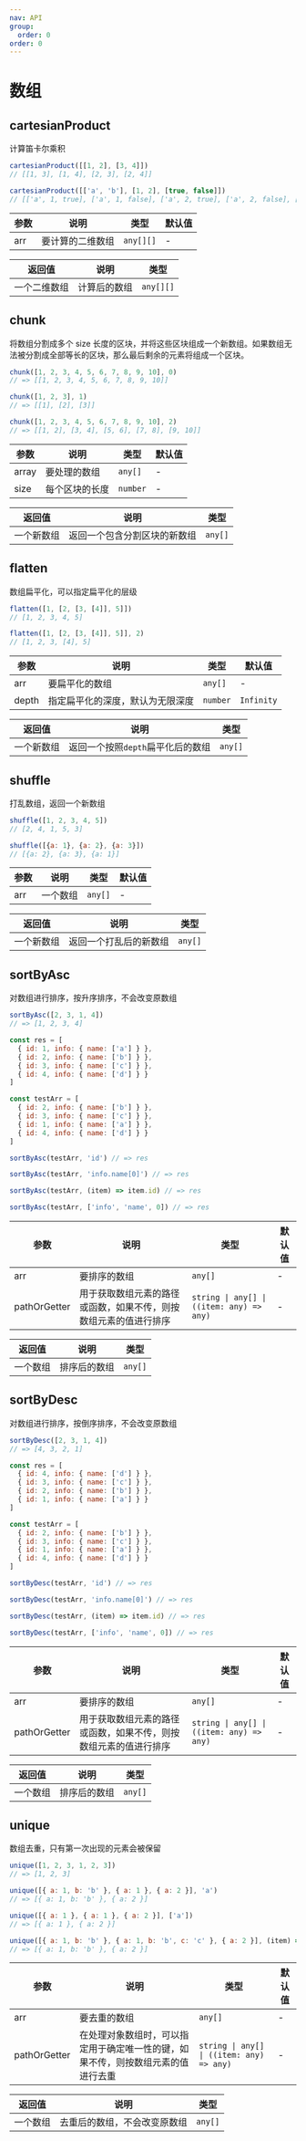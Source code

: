 ```yaml
---
nav: API
group:
  order: 0
order: 0
---
```


# 数组

## cartesianProduct

计算笛卡尔乘积

```javascript
cartesianProduct([[1, 2], [3, 4]])
// [[1, 3], [1, 4], [2, 3], [2, 4]]

cartesianProduct([['a', 'b'], [1, 2], [true, false]])
// [['a', 1, true], ['a', 1, false], ['a', 2, true], ['a', 2, false], ['b', 1, true], ['b', 1, false], ['b', 2, true], ['b', 2, false]]
```

| 参数  | 说明       | 类型  | 默认值 |
| ----- | ---------- | ----- | ------ |
| arr | 要计算的二维数组 | `any[][]` | -      |

| 返回值          | 说明                                           | 类型      |
| --------------- | ---------------------------------------------- | --------- |
| 一个二维数组 | 计算后的数组 | `any[][]` |

## chunk

将数组分割成多个 size 长度的区块，并将这些区块组成一个新数组。如果数组无法被分割成全部等长的区块，那么最后剩余的元素将组成一个区块。

```javascript
chunk([1, 2, 3, 4, 5, 6, 7, 8, 9, 10], 0)
// => [[1, 2, 3, 4, 5, 6, 7, 8, 9, 10]]

chunk([1, 2, 3], 1)
// => [[1], [2], [3]]

chunk([1, 2, 3, 4, 5, 6, 7, 8, 9, 10], 2)
// => [[1, 2], [3, 4], [5, 6], [7, 8], [9, 10]]
```

| 参数  | 说明       | 类型  | 默认值 |
| ----- | ---------- | ----- | ------ |
| array | 要处理的数组 | `any[]` | -      |
| size | 每个区块的长度 | `number` | -      |

| 返回值          | 说明                                           | 类型      |
| --------------- | ---------------------------------------------- | --------- |
| 一个新数组 | 返回一个包含分割区块的新数组 | `any[]` |

## flatten

数组扁平化，可以指定扁平化的层级

```javascript
flatten([1, [2, [3, [4]], 5]])
// [1, 2, 3, 4, 5]

flatten([1, [2, [3, [4]], 5]], 2)
// [1, 2, 3, [4], 5]
```

| 参数  | 说明       | 类型  | 默认值 |
| ----- | ---------- | ----- | ------ |
| arr | 要扁平化的数组 | `any[]` | -      |
| depth | 指定扁平化的深度，默认为无限深度 | `number` | `Infinity`      |

| 返回值          | 说明                                           | 类型      |
| --------------- | ---------------------------------------------- | --------- |
| 一个新数组 | 返回一个按照`depth`扁平化后的数组 | `any[]` |

## shuffle

打乱数组，返回一个新数组

```javascript
shuffle([1, 2, 3, 4, 5])
// [2, 4, 1, 5, 3]

shuffle([{a: 1}, {a: 2}, {a: 3}])
// [{a: 2}, {a: 3}, {a: 1}]
```

| 参数  | 说明       | 类型  | 默认值 |
| ----- | ---------- | ----- | ------ |
| arr | 一个数组 | `any[]` | -      |

| 返回值          | 说明                                           | 类型      |
| --------------- | ---------------------------------------------- | --------- |
| 一个新数组 | 返回一个打乱后的新数组 | `any[]` |

## sortByAsc

对数组进行排序，按升序排序，不会改变原数组

```javascript
sortByAsc([2, 3, 1, 4])
// => [1, 2, 3, 4]

const res = [
  { id: 1, info: { name: ['a'] } },
  { id: 2, info: { name: ['b'] } },
  { id: 3, info: { name: ['c'] } },
  { id: 4, info: { name: ['d'] } }
]

const testArr = [
  { id: 2, info: { name: ['b'] } },
  { id: 3, info: { name: ['c'] } },
  { id: 1, info: { name: ['a'] } },
  { id: 4, info: { name: ['d'] } }
]

sortByAsc(testArr, 'id') // => res

sortByAsc(testArr, 'info.name[0]') // => res

sortByAsc(testArr, (item) => item.id) // => res

sortByAsc(testArr, ['info', 'name', 0]) // => res
```

| 参数  | 说明       | 类型  | 默认值 |
| ----- | ---------- | ----- | ------ |
| arr | 要排序的数组 | `any[]` | -      |
| pathOrGetter | 用于获取数组元素的路径或函数，如果不传，则按数组元素的值进行排序 | `string \| any[] \| ((item: any) => any)` | -      |

| 返回值          | 说明                                           | 类型      |
| --------------- | ---------------------------------------------- | --------- |
| 一个数组 | 排序后的数组 | `any[]` |

## sortByDesc

对数组进行排序，按倒序排序，不会改变原数组

```javascript
sortByDesc([2, 3, 1, 4])
// => [4, 3, 2, 1]

const res = [
  { id: 4, info: { name: ['d'] } },
  { id: 3, info: { name: ['c'] } },
  { id: 2, info: { name: ['b'] } },
  { id: 1, info: { name: ['a'] } }
]

const testArr = [
  { id: 2, info: { name: ['b'] } },
  { id: 3, info: { name: ['c'] } },
  { id: 1, info: { name: ['a'] } },
  { id: 4, info: { name: ['d'] } }
]

sortByDesc(testArr, 'id') // => res

sortByDesc(testArr, 'info.name[0]') // => res

sortByDesc(testArr, (item) => item.id) // => res

sortByDesc(testArr, ['info', 'name', 0]) // => res
```

| 参数  | 说明       | 类型  | 默认值 |
| ----- | ---------- | ----- | ------ |
| arr | 要排序的数组 | `any[]` | -      |
| pathOrGetter | 用于获取数组元素的路径或函数，如果不传，则按数组元素的值进行排序 | `string \| any[] \| ((item: any) => any)` | -      |

| 返回值          | 说明                                           | 类型      |
| --------------- | ---------------------------------------------- | --------- |
| 一个数组 | 排序后的数组 | `any[]` |

## unique

数组去重，只有第一次出现的元素会被保留

```javascript
unique([1, 2, 3, 1, 2, 3])
// => [1, 2, 3]

unique([{ a: 1, b: 'b' }, { a: 1 }, { a: 2 }], 'a')
// => [{ a: 1, b: 'b' }, { a: 2 }]

unique([{ a: 1 }, { a: 1 }, { a: 2 }], ['a'])
// => [{ a: 1 }, { a: 2 }]

unique([{ a: 1, b: 'b' }, { a: 1, b: 'b', c: 'c' }, { a: 2 }], (item) => item.a + item.b)
// => [{ a: 1, b: 'b' }, { a: 2 }]
```

| 参数  | 说明       | 类型  | 默认值 |
| ----- | ---------- | ----- | ------ |
| arr | 要去重的数组 | `any[]` | -      |
| pathOrGetter | 在处理对象数组时，可以指定用于确定唯一性的键，如果不传，则按数组元素的值进行去重 | `string \| any[] \| ((item: any) => any)` | -      |

| 返回值          | 说明                                           | 类型      |
| --------------- | ---------------------------------------------- | --------- |
| 一个数组 | 去重后的数组，不会改变原数组 | `any[]` |